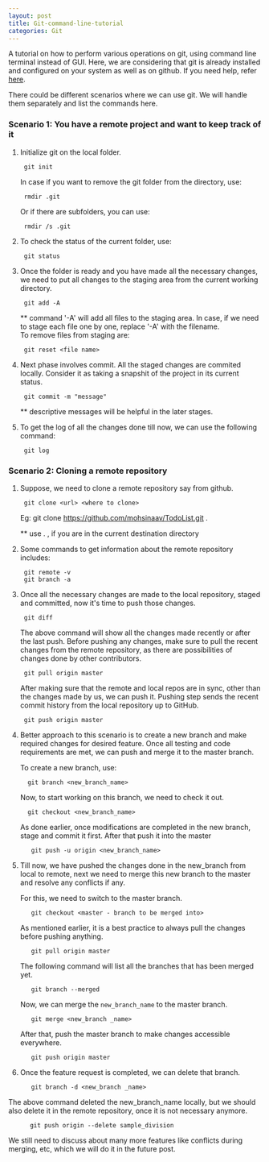 ```yaml
---
layout: post
title: Git-command-line-tutorial
categories: Git
---
```


A tutorial on how to perform various operations on git, using command line terminal instead of GUI. Here, we are considering that git is already installed and configured on your system as well as on github. If you need help, refer [here](https://docs.gitlab.com/ee/gitlab-basics/start-using-git.html).

There could be different scenarios where we can use git. We will handle them separately and list the commands here. 

### Scenario 1: You have a remote project and want to keep track of it

1. Initialize git on the local folder. 
 
        git init
    
    In case if you want to remove the git folder from the directory, use:
        
        rmdir .git
     
    Or if there are subfolders, you can use:
      
        rmdir /s .git
      
2. To check the status of the current folder, use:
        
        git status

3. Once the folder is ready and you have made all the necessary changes, we need to put all changes to the staging area from the current working directory. 
    
        git add -A
        
    ** command '-A' will add all files to the staging area. In case, if we need to stage each file
    one by one, replace '-A' with the filename.     
    To remove files from staging are:
    
        git reset <file name>

4. Next phase involves commit. All the staged changes are commited locally. Consider it as taking a snapshit of the project in its current status. 
      
        git commit -m "message"
      
     ** descriptive messages will be helpful in the later stages.

5. To get the log of all the changes done till now, we can use the following command: 
      
        git log

  
### Scenario 2: Cloning a remote repository

1. Suppose, we need to clone a remote repository say from github.

        git clone <url> <where to clone>
        
    Eg: git clone https://github.com/mohsinaav/TodoList.git .

    ** use . , if you are in the current destination directory
    
2. Some commands to get information about the remote repository includes:
    
        git remote -v    
        git branch -a
        
3. Once all the necessary changes are made to the local repository, staged and committed, now it's time to push those changes. 
        
        git diff
        
    The above command will show all the changes made recently or after the last push. Before pushing any changes, make sure to pull the recent changes from the remote repository, as there are possibilities of changes done by other contributors. 
  
        git pull origin master
        
    After making sure that the remote and local repos are in sync, other than the changes made by us, we can push it. Pushing step sends the recent commit history from the local repository up to GitHub.
        
        git push origin master
        
4. Better approach to this scenario is to create a new branch and make required changes for desired feature. Once all testing and code requirements are met, we can push and merge it to the master branch.

    To create a new branch, use:
    
         git branch <new_branch_name>
      
    Now, to start working on this branch, we need to check it out.
  
         git checkout <new_branch_name>
  
    As done earlier, once modifications are completed in the new branch, stage and commit it first. After that push it into the master
        
          git push -u origin <new_branch_name>
          
5. Till now, we have pushed the changes done in the new_branch from local to remote, next we need to merge this new branch to the master and resolve any conflicts if any.

    For this, we need to switch to the master branch.
          
          git checkout <master - branch to be merged into>
          
     As mentioned earlier, it is a best practice to always pull the changes before pushing anything.
          
          git pull origin master
  
     The following command will list all the branches that has been merged yet.
          
          git branch --merged

     Now, we can merge the `new_branch_name` to the master branch.
     
          git merge <new_branch _name>
          
     After that, push the master branch to make changes accessible everywhere.
            
          git push origin master
          
      
6. Once the feature request is completed, we can delete that branch.

          git branch -d <new_branch _name>
          
  The above command deleted the new_branch_name locally, but we should also delete it in the remote repository, once it is not necessary anymore.
          
          git push origin --delete sample_division
          
We still need to discuss about many more features like conflicts during merging, etc, which we will do it in the future post.
